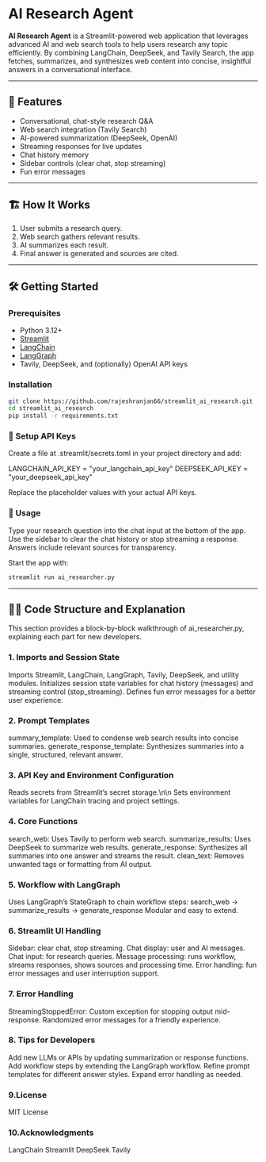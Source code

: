 # AI Research Agent

**AI Research Agent** is a Streamlit-powered web application that leverages advanced AI and web search tools to help users research any topic efficiently. By combining LangChain, DeepSeek, and Tavily Search, the app fetches, summarizes, and synthesizes web content into concise, insightful answers in a conversational interface.

---

## 🚀 Features

- Conversational, chat-style research Q&A
- Web search integration (Tavily Search)
- AI-powered summarization (DeepSeek, OpenAI)
- Streaming responses for live updates
- Chat history memory
- Sidebar controls (clear chat, stop streaming)
- Fun error messages

---

## 🏗️ How It Works

1. User submits a research query.
2. Web search gathers relevant results.
3. AI summarizes each result.
4. Final answer is generated and sources are cited.

---

## 🛠️ Getting Started

### Prerequisites

- Python 3.12+
- [Streamlit](https://streamlit.io/)
- [LangChain](https://github.com/langchain-ai/langchain)
- [LangGraph](https://github.com/langchain-ai/langgraph)
- Tavily, DeepSeek, and (optionally) OpenAI API keys

### Installation

```bash
git clone https://github.com/rajeshranjan66/streamlit_ai_research.git
cd streamlit_ai_research
pip install -r requirements.txt
```
### 🔑 Setup API Keys
Create a file at .streamlit/secrets.toml in your project directory and add:

LANGCHAIN_API_KEY = "your_langchain_api_key"
DEEPSEEK_API_KEY = "your_deepseek_api_key"

Replace the placeholder values with your actual API keys.

### 💬 Usage
Type your research question into the chat input at the bottom of the app.
Use the sidebar to clear the chat history or stop streaming a response.
Answers include relevant sources for transparency.

Start the app with:
```bash
streamlit run ai_researcher.py
```

---
## 🧑‍💻 Code Structure and Explanation
This section provides a block-by-block walkthrough of ai_researcher.py, explaining each part for new developers.

### 1. Imports and Session State
Imports Streamlit, LangChain, LangGraph, Tavily, DeepSeek, and utility modules.
Initializes session state variables for chat history (messages) and streaming control (stop_streaming).
Defines fun error messages for a better user experience.

### 2. Prompt Templates
   
summary_template: Used to condense web search results into concise summaries.
generate_response_template: Synthesizes summaries into a single, structured, relevant answer.

### 3. API Key and Environment Configuration
Reads secrets from Streamlit’s secret storage.\n\n
Sets environment variables for LangChain tracing and project settings.

### 4. Core Functions
   
search_web: Uses Tavily to perform web search.
summarize_results: Uses DeepSeek to summarize web results.
generate_response: Synthesizes all summaries into one answer and streams the result.
clean_text: Removes unwanted tags or formatting from AI output.

### 5. Workflow with LangGraph
   
Uses LangGraph’s StateGraph to chain workflow steps:
search_web → summarize_results → generate_response
Modular and easy to extend.

### 6. Streamlit UI Handling
    
Sidebar: clear chat, stop streaming.
Chat display: user and AI messages.
Chat input: for research queries.
Message processing: runs workflow, streams responses, shows sources and processing time.
Error handling: fun error messages and user interruption support.

### 7. Error Handling
    
StreamingStoppedError: Custom exception for stopping output mid-response.
Randomized error messages for a friendly experience.

### 8. Tips for Developers
Add new LLMs or APIs by updating summarization or response functions.
Add workflow steps by extending the LangGraph workflow.
Refine prompt templates for different answer styles.
Expand error handling as needed.

### 9.License

MIT License

### 10.Acknowledgments

LangChain
Streamlit
DeepSeek
Tavily


